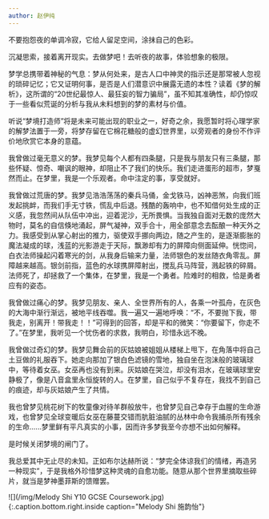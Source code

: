 ```yaml
---
author: 赵伊纯
---
```


不要抱怨夜的单调冷寂，它给人留足空间，涂抹自己的色彩。

沉凝思索，接着离开现实。去做梦吧！去听夜的故事，体验想象的极限。

梦学总携带着神秘的气息：梦从何处来，是古人口中神灵的指示还是那常被人忽视的琐碎记忆；它又证明何事，是否是人们潜意识中展露无遗的本性？读着《梦的解析》，这所谓的“20世纪最惊人、最狂妄的智力骗局”，虽不知其准确性，却仍惊叹于一些看似荒诞的分析与我从未料想到的梦的素材与价值。

听说“梦境打造师”将是未来可能出现的职业之一，好奇之余，我愿暂时将心理学家的解梦法置于一旁，将梦存留在它棉花糖般的虚幻世界里，以旁观者的身份不作评价地欣赏它本身的意蕴。

我曾做过毫无意义的梦。我梦见每个人都有四条腿，只是我与朋友只有三条腿，那些怀疑、惊奇、嘲讽的眼神，却阻止不了我们的快乐。我们走进蛋形的超市，梦戛然而止。在梦里，我是一个乐观者。命中注定的事，享受就好。

我曾做过荒唐的梦。我梦见浩浩荡荡的秦兵马俑，金戈铁马，凶神恶煞，向我们班发起挑衅，而我们手无寸铁，慌乱中后退。残酷的轰响中，也不知借何处生成的正义感，我忽然间从队伍中冲出，迎着泥沙，无所畏惧。当我独自面对无数的庞然大物时，莫名的自信倏地涌起，屏气凝神，双手合十，用全部意念去酝酿一种天外之力。我感受到从掌心射出的推力，驱使双手挪向两边，随之产生的，是逐渐膨胀的魔法凝成的球，浅蓝的光影游走于天际，飘渺却有力的屏障向侧面延伸。恍惚间，白衣法师操起闪着寒光的剑，从我身后输来力量，法师银色的发丝随衣角零乱。屏障越来越高。银剑前指，蓝色的水球携屏障射出，搅乱兵马阵营，溅起铁的碎屑。法师死了，却拯救了一个集体，在梦里，我是一个勇者。险难时的相救，恰是勇者应有的姿态。

我曾做过痛心的梦。我梦见朋友、亲人、全世界所有的人，各乘一叶孤舟，在灰色的大海中渐行渐远，被地平线吞噬。我一遍又一遍地呼唤：“不，不要抛下我，带我走，别离开！带我走！！”可得到的回答，却是平和的微笑：“你要留下，你走不了。”在梦里，我听见一个忧伤者的求救，我明白，珍惜永远不晚。

我曾做过奇幻的梦。我梦见舞会前的灰姑娘被姐姐从楼梯上甩下，在角落中将自己土豆做的礼服吞下。她走向那加了银白色滤镜的雪地，独自坐在泡沫般的玻璃球中，等待着女巫。女巫再也没有到来。灰姑娘在哭泣，却没有泪水，在玻璃球里安静极了，像是八音盒里永恒旋转的人。在梦里，自己似乎不复存在，我找不到自己的痕迹，却与灰姑娘产生了共情。

我也曾梦见桃花树下的牧童像对待羊群般放牛，也曾梦见自己幸存于血腥的生命游戏，也曾梦见全球变暖后女巫在藤蔓交错而肮脏油腻的丛林中命令我捕杀所有残余的生命......梦里鲜有平凡真实的小事，因而许多梦我至今亦想不出如何解释。

是时候关闭梦境的闸门了。

我总爱其中无止尽的未知。正如布尔达赫所说：“梦完全体谅我们的情绪，再造另一种现实”，于是我格外珍惜梦这种灵魂的自愈功能。随意从那个世界里摘取些碎片，就当是梦神墨菲斯的馈赠罢。

![](/img/Melody Shi Y10 GCSE Coursework.jpg)
{:.caption.bottom.right.inside caption="Melody Shi 施韵怡"}
